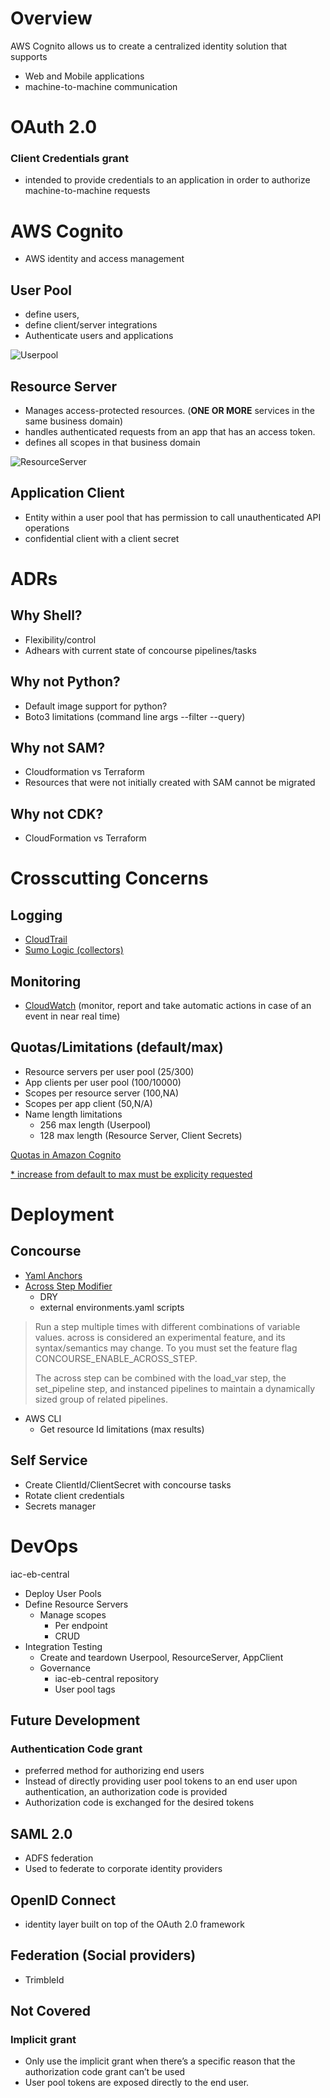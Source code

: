 # Overview

AWS Cognito allows us to create a centralized identity solution that supports
- Web and Mobile applications
- machine-to-machine communication



# OAuth 2.0
### Client Credentials grant 
- intended to provide credentials to an application in order to authorize machine-to-machine requests

# AWS Cognito 
- AWS identity and access management

## User Pool
- define users, 
- define client/server integrations
- Authenticate users and applications

![Userpool](https://docs.aws.amazon.com/images/cognito/latest/developerguide/images/scenario-authentication-cup.png)

## Resource Server
- Manages access-protected resources. (**ONE OR MORE** services in the same business domain)
- handles authenticated requests from an app that has an access token.
- defines all scopes in that business domain

![ResourceServer](https://docs.aws.amazon.com/images/cognito/latest/developerguide/images/resource-servers.png)

## Application Client
- Entity within a user pool that has permission to call unauthenticated API operations
- confidential client with a client secret


# ADRs
## Why Shell?
- Flexibility/control
- Adhears with current state of concourse pipelines/tasks

## Why not Python?
- Default image support for python?
- Boto3 limitations (command line args --filter --query)

## Why not SAM?
- Cloudformation vs Terraform
- Resources that were not initially created with SAM cannot be migrated 

## Why not CDK?
- CloudFormation vs Terraform

# Crosscutting Concerns
## Logging
- [CloudTrail](https://docs.aws.amazon.com/cognito/latest/developerguide/logging-using-cloudtrail.html)
- [Sumo Logic (collectors)](https://help.sumologic.com/docs/integrations/amazon-aws/cloudtrail/)

## Monitoring
- [CloudWatch](https://docs.aws.amazon.com/cognito/latest/developerguide/monitoring.html) (monitor, report and take automatic actions in case of an event in near real time)

## Quotas/Limitations (default/max)
- Resource servers per user pool (25/300)
- App clients per user pool (100/10000)
- Scopes per resource server (100,NA)
- Scopes per app client (50,N/A)
- Name length limitations
    - 256 max length (Userpool)
    - 128 max length (Resource Server, Client Secrets)

[Quotas in Amazon Cognito](https://docs.aws.amazon.com/cognito/latest/developerguide/limits.html)

[* increase from default to max must be explicity requested](https://console.aws.amazon.com/support/home#/case/create?issueType=service-limit-increase)



# Deployment

## Concourse
- [Yaml Anchors](https://docs.concourse.farm/cookbook/use-yaml-anchor-and-alias)
- [Across Step Modifier](https://concourse-ci.org/across-step.html)
    - DRY
    - external environments.yaml scripts
>Run a step multiple times with different combinations of variable values.
across is considered an experimental feature, and its syntax/semantics may change. To you must set the feature flag CONCOURSE_ENABLE_ACROSS_STEP.
>
>The across step can be combined with the load_var step, the set_pipeline step, and instanced pipelines to maintain a dynamically sized group of related pipelines.

- AWS CLI
    - Get resource Id limitations (max results)

## Self Service
- Create ClientId/ClientSecret with concourse tasks
- Rotate client credentials
- Secrets manager


# DevOps
iac-eb-central
- Deploy User Pools
- Define Resource Servers
    - Manage scopes
        - Per endpoint 
        - CRUD
- Integration Testing
    - Create and teardown Userpool, ResourceServer, AppClient
    - Governance
        - iac-eb-central repository
        - User pool tags


## Future Development

### Authentication Code grant 
- preferred method for authorizing end users
- Instead of directly providing user pool tokens to an end user upon authentication, an authorization code is provided
- Authorization code is exchanged for the desired tokens

## SAML 2.0
- ADFS federation
- Used to federate to corporate identity providers

## OpenID Connect
- identity layer built on top of the OAuth 2.0 framework

## Federation (Social providers)
- TrimbleId

## Not Covered

### Implicit grant 
- Only use the implicit grant when there’s a specific reason that the authorization code grant can’t be used
- User pool tokens are exposed directly to the end user.
